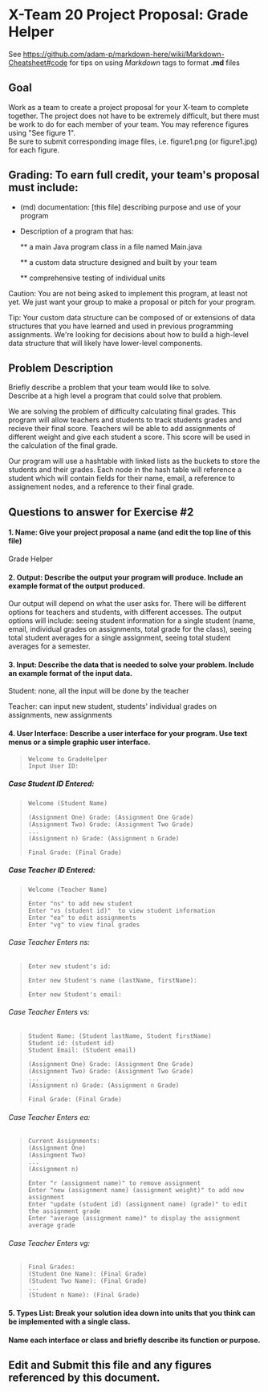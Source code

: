 # X-Team 20 Project Proposal: Grade Helper

See https://github.com/adam-p/markdown-here/wiki/Markdown-Cheatsheet#code for tips on using *Markdown* tags to format __.md__ files

## Goal

Work as a team to create a project proposal for your X-team to complete together.
The project does not have to be extremely difficult,
but there must be work to do for each member of your team.
You may reference figures using "See figure 1".  
Be sure to submit corresponding image files, i.e. figure1.png (or figure1.jpg) for each figure.

## Grading: To earn full credit, your team's proposal must include:

* (md) documentation: [this file] describing purpose and use of your program

* Description of a program that has:

  ** a main Java program class in a file named Main.java
  
  ** a custom data structure designed and built by your team
  
  ** comprehensive testing of individual units
  
 Caution: You are not being asked to implement this program, at least not yet. 
 We just want your group to make a proposal or pitch for your program.
 
 Tip: Your custom data structure can be composed of or extensions of data structures that you have learned and used in previous programming assignments.  We're looking for decisions about how to build a high-level data structure that will likely have lower-level components.

## Problem Description

Briefly describe a problem that your team would like to solve.  
Describe at a high level a program that could solve that problem.

We are solving the problem of difficulty calculating final grades. This program will allow teachers and students to track students grades and recieve their final score. Teachers will be able to add assignments of different weight and give each student a score. This score will be used in the calculation of the final grade.

Our program will use a hashtable with linked lists as the buckets to store the students and their grades. Each node in the hash table will reference a student which will contain fields for their name, email, a reference to assignement nodes, and a reference to their final grade. 

## Questions to answer for Exercise #2

#### 1. Name: Give your project proposal a name (and edit the top line of this file)

Grade Helper


#### 2. Output: Describe the output your program will produce.  Include an example format of the output produced.

Our output will depend on what the user asks for. There will be different options for teachers and students, with different accesses. The output options will include: seeing student information for a single student (name, email, individual grades on assignments, total grade for the class), seeing total student averages for a single assignment, seeing total student averages for a semester.


#### 3. Input: Describe the data that is needed to solve your problem. Include an example format of the input data.

Student: none, all the input will be done by the teacher

Teacher: can input new student, students' individual grades on assignments, new assignments


#### 4. User Interface: Describe a user interface for your program.  Use text menus or a simple graphic user interface.

> ```
> Welcome to GradeHelper
> Input User ID:
> ```

##### Case Student ID Entered:
> ```
> Welcome (Student Name)
>
> (Assignment One) Grade: (Assignment One Grade)
> (Assignment Two) Grade: (Assignment Two Grade)
> ...
> (Assignment n) Grade: (Assignment n Grade)
>
> Final Grade: (Final Grade)
> ```

##### Case Teacher ID Entered:
> ```
> Welcome (Teacher Name)
>
> Enter "ns" to add new student
> Enter "vs (student id)"  to view student information
> Enter "ea" to edit assignments
> Enter "vg" to view final grades
> ```

###### Case Teacher Enters ns:
> ```
> Enter new student's id:
>
> Enter new Student's name (lastName, firstName):
>
> Enter new Student's email:
> ```

###### Case Teacher Enters vs:
> ```
> Student Name: (Student lastName, Student firstName)
> Student id: (student id)
> Student Email: (Student email)
>
> (Assignment One) Grade: (Assignment One Grade)
> (Assignment Two) Grade: (Assignment Two Grade)
> ...
> (Assignment n) Grade: (Assignment n Grade)
>
> Final Grade: (Final Grade)
> ```

###### Case Teacher Enters ea:
> ```
> Current Assignments:
> (Assignment One)
> (Assingment Two)
> ...
> (Assignment n)
>
> Enter "r (assignment name)" to remove assignment
> Enter "new (assignment name) (assignment weight)" to add new assignment
> Enter "update (student id) (assignment name) (grade)" to edit the assignment grade
> Enter "average (assignment name)" to display the assignment average grade
> ```

###### Case Teacher Enters vg:
> ```
> Final Grades:
> (Student One Name): (Final Grade)
> (Student Two Name): (Final Grade)
> ...
> (Student n Name): (Final Grade)
> ```

#### 5. Types List: Break your solution idea down into units that you think can be implemented with a single class.



#### Name each interface or class and briefly describe its function or purpose.


## Edit and Submit this file and any figures referenced by this document.

